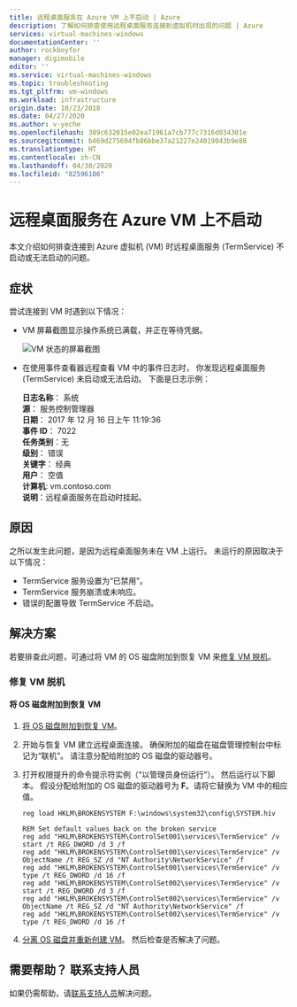 ```yaml
---
title: 远程桌面服务在 Azure VM 上不启动 | Azure
description: 了解如何排查使用远程桌面服务连接到虚拟机时出现的问题 | Azure
services: virtual-machines-windows
documentationCenter: ''
author: rockboyfor
manager: digimobile
editor: ''
ms.service: virtual-machines-windows
ms.topic: troubleshooting
ms.tgt_pltfrm: vm-windows
ms.workload: infrastructure
origin.date: 10/23/2018
ms.date: 04/27/2020
ms.author: v-yeche
ms.openlocfilehash: 389c632015e02ea71961a7cb777c7316d034301e
ms.sourcegitcommit: b469d275694fb86bbe37a21227e24019043b9e88
ms.translationtype: HT
ms.contentlocale: zh-CN
ms.lasthandoff: 04/30/2020
ms.locfileid: "82596186"
---
```

# <a name="remote-desktop-services-isnt-starting-on-an-azure-vm"></a>远程桌面服务在 Azure VM 上不启动

本文介绍如何排查连接到 Azure 虚拟机 (VM) 时远程桌面服务 (TermService) 不启动或无法启动的问题。

## <a name="symptoms"></a>症状

尝试连接到 VM 时遇到以下情况：

- VM 屏幕截图显示操作系统已满载，并正在等待凭据。

    ![VM 状态的屏幕截图](./media/troubleshoot-remote-desktop-services-issues/login-page.png)

- 在使用事件查看器远程查看 VM 中的事件日志时， 你发现远程桌面服务 (TermService) 未启动或无法启动。 下面是日志示例：

    **日志名称**：    系统 <br />
    **源**：      服务控制管理器 <br />
    **日期**：        2017 年 12 月 16 日上午 11:19:36<br />
    **事件 ID**：    7022<br />
    **任务类别**：无<br />
    **级别**：       错误<br />
    **关键字**：    经典<br />
    **用户**：        空值<br />
    **计算机**: vm.contoso.com<br />
    **说明**：远程桌面服务在启动时挂起。 

    <!--Not Available on Serial Access Console-->
    <!--Not Available on wevtutil qe system /c:1 /f:text /q:"Event[System[Provider[@Name='Service Control Manager'] and EventID=7022 and TimeCreated[timediff(@SystemTime) <= 86400000]]]" | more -->

## <a name="cause"></a>原因

之所以发生此问题，是因为远程桌面服务未在 VM 上运行。 未运行的原因取决于以下情况： 

- TermService 服务设置为“已禁用”。  
- TermService 服务崩溃或未响应。 
- 错误的配置导致 TermService 不启动。

## <a name="solution"></a>解决方案

若要排查此问题，可通过将 VM 的 OS 磁盘附加到恢复 VM 来[修复 VM 脱机](#repair-the-vm-offline)。

<!--Not Available on Serial Console-->
<!-- Not Available on ### Use Serial Console-->

### <a name="repair-the-vm-offline"></a>修复 VM 脱机

#### <a name="attach-the-os-disk-to-a-recovery-vm"></a>将 OS 磁盘附加到恢复 VM

1. [将 OS 磁盘附加到恢复 VM](../windows/troubleshoot-recovery-disks-portal.md)。
2. 开始与恢复 VM 建立远程桌面连接。 确保附加的磁盘在磁盘管理控制台中标记为“联机”。  请注意分配给附加的 OS 磁盘的驱动器号。
3. 打开权限提升的命令提示符实例（“以管理员身份运行”）。  然后运行以下脚本。 假设分配给附加的 OS 磁盘的驱动器号为 **F**。请将它替换为 VM 中的相应值。 

    ```
    reg load HKLM\BROKENSYSTEM F:\windows\system32\config\SYSTEM.hiv

    REM Set default values back on the broken service 
    reg add "HKLM\BROKENSYSTEM\ControlSet001\services\TermService" /v start /t REG_DWORD /d 3 /f
    reg add "HKLM\BROKENSYSTEM\ControlSet001\services\TermService" /v ObjectName /t REG_SZ /d "NT Authority\NetworkService" /f
    reg add "HKLM\BROKENSYSTEM\ControlSet001\services\TermService" /v type /t REG_DWORD /d 16 /f
    reg add "HKLM\BROKENSYSTEM\ControlSet002\services\TermService" /v start /t REG_DWORD /d 3 /f
    reg add "HKLM\BROKENSYSTEM\ControlSet002\services\TermService" /v ObjectName /t REG_SZ /d "NT Authority\NetworkService" /f
    reg add "HKLM\BROKENSYSTEM\ControlSet002\services\TermService" /v type /t REG_DWORD /d 16 /f
    ```

4. [分离 OS 磁盘并重新创建 VM](../windows/troubleshoot-recovery-disks-portal.md)。 然后检查是否解决了问题。

## <a name="need-help-contact-support"></a>需要帮助？ 联系支持人员

如果仍需帮助，请[联系支持人员](https://support.azure.cn/support/support-azure/)解决问题。

<!-- Update_Description: update meta properties, wording update, update link -->